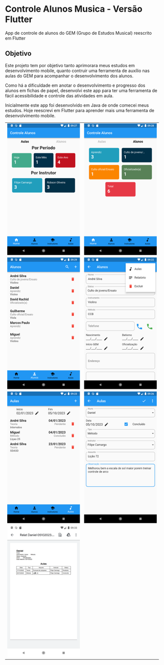 # Controle Alunos Musica - Versão Flutter

App de controle de alunos do GEM (Grupo de Estudos Musical) reescrito em Flutter

## Objetivo

Este projeto tem por objetivo tanto aprimorara meus estudos em desenvolvimento mobile, quanto contruir uma ferramenta de auxílio nas aulas do GEM para acompanhar o desenvolvimento dos alunos.

Como há a dificuldade em anotar o desenvolvimento e progresso dos alunos em fichas de papel, desenvolvi este app para ter uma ferramenta de fácil acessibilidade e controle das atividades em aula.

Inicialmente este app foi desenvolvido em Java de onde comecei meus estudos. Hoje reescrevi em Flutter para aprender mais uma ferramenta de desenvolvimento mobile.

<table>
    <tr>
        <td>
            <img src="assets/images/prints/Print 01.png" alt="Home Aulas" width="270" height="430" style="margin-right:10px">
        </td>
        <td>
            <img src="assets/images/prints/Print 02.png" alt="Home Alunos" width="270" height="430" style="margin-right:10px">
        </td>
    </tr>
    <tr>
        <td>
            <img src="assets/images/prints/Print 03.png" alt="Alunos" width="270" height="430" style="margin-right:10px">
        </td>
        <td>
            <img src="assets/images/prints/Print 04.png" alt="Cadastro de Alunos" width="270" height="430" style="margin-right:10px">
        </td>
    </tr>
    <tr>
        <td>
            <img src="assets/images/prints/Print 05.png" alt="Aulas" width="270" height="430" style="margin-right:10px">
        </td>
        <td>
            <img src="assets/images/prints/Print 06.png" alt="Cadastro de Aulas" width="270" height="430" style="margin-right:10px">
        </td>
    </tr>
    <tr>
        <td>
            <img src="assets/images/prints/Print 07.png" alt="Relatório do Aluno em pdf" width="270" height="430" style="margin-right:10px">
        </td>
    </tr>
</table>